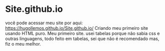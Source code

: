 # Site.github.io
você pode acessar meu site por aqui: https://hugollemos.github.io/Site.github.io/
Criando meu primeiro site usando HTML puro.
Meu primeiro site. usei tabelas porque não sabia css e outras linguagens, todo feito em tabelas, sei que não é recomendado mas,
fiz o meu melhor.

